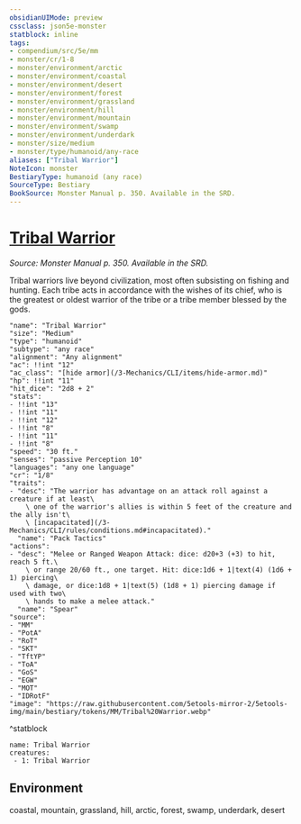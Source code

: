 ```yaml
---
obsidianUIMode: preview
cssclass: json5e-monster
statblock: inline
tags:
- compendium/src/5e/mm
- monster/cr/1-8
- monster/environment/arctic
- monster/environment/coastal
- monster/environment/desert
- monster/environment/forest
- monster/environment/grassland
- monster/environment/hill
- monster/environment/mountain
- monster/environment/swamp
- monster/environment/underdark
- monster/size/medium
- monster/type/humanoid/any-race
aliases: ["Tribal Warrior"]
NoteIcon: monster
BestiaryType: humanoid (any race)
SourceType: Bestiary
BookSource: Monster Manual p. 350. Available in the SRD.
---
```

# [Tribal Warrior](3-Mechanics\CLI\bestiary\humanoid/tribal-warrior.md)
*Source: Monster Manual p. 350. Available in the SRD.*  

Tribal warriors live beyond civilization, most often subsisting on fishing and hunting. Each tribe acts in accordance with the wishes of its chief, who is the greatest or oldest warrior of the tribe or a tribe member blessed by the gods.

```statblock
"name": "Tribal Warrior"
"size": "Medium"
"type": "humanoid"
"subtype": "any race"
"alignment": "Any alignment"
"ac": !!int "12"
"ac_class": "[hide armor](/3-Mechanics/CLI/items/hide-armor.md)"
"hp": !!int "11"
"hit_dice": "2d8 + 2"
"stats":
- !!int "13"
- !!int "11"
- !!int "12"
- !!int "8"
- !!int "11"
- !!int "8"
"speed": "30 ft."
"senses": "passive Perception 10"
"languages": "any one language"
"cr": "1/8"
"traits":
- "desc": "The warrior has advantage on an attack roll against a creature if at least\
    \ one of the warrior's allies is within 5 feet of the creature and the ally isn't\
    \ [incapacitated](/3-Mechanics/CLI/rules/conditions.md#incapacitated)."
  "name": "Pack Tactics"
"actions":
- "desc": "Melee or Ranged Weapon Attack: dice: d20+3 (+3) to hit, reach 5 ft.\
    \ or range 20/60 ft., one target. Hit: dice:1d6 + 1|text(4) (1d6 + 1) piercing\
    \ damage, or dice:1d8 + 1|text(5) (1d8 + 1) piercing damage if used with two\
    \ hands to make a melee attack."
  "name": "Spear"
"source":
- "MM"
- "PotA"
- "RoT"
- "SKT"
- "TftYP"
- "ToA"
- "GoS"
- "EGW"
- "MOT"
- "IDRotF"
"image": "https://raw.githubusercontent.com/5etools-mirror-2/5etools-img/main/bestiary/tokens/MM/Tribal%20Warrior.webp"
```
^statblock

```encounter-table
name: Tribal Warrior
creatures:
 - 1: Tribal Warrior
```

## Environment

coastal, mountain, grassland, hill, arctic, forest, swamp, underdark, desert